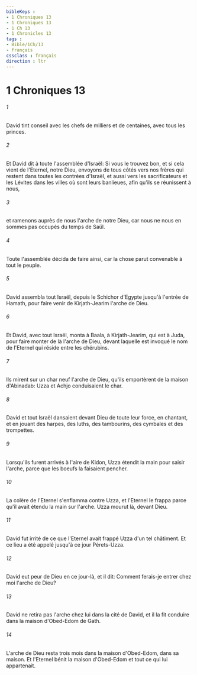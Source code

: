 ```yaml
---
bibleKeys : 
- 1 Chroniques 13
- 1 Chroniques 13
- 1 Ch 13
- 1 Chronicles 13
tags : 
- Bible/1Ch/13
- français
cssclass : français
direction : ltr
---
```


# 1 Chroniques 13

###### 1
David tint conseil avec les chefs de milliers et de centaines, avec tous les princes.
###### 2
Et David dit à toute l'assemblée d'Israël: Si vous le trouvez bon, et si cela vient de l'Eternel, notre Dieu, envoyons de tous côtés vers nos frères qui restent dans toutes les contrées d'Israël, et aussi vers les sacrificateurs et les Lévites dans les villes où sont leurs banlieues, afin qu'ils se réunissent à nous,
###### 3
et ramenons auprès de nous l'arche de notre Dieu, car nous ne nous en sommes pas occupés du temps de Saül.
###### 4
Toute l'assemblée décida de faire ainsi, car la chose parut convenable à tout le peuple.
###### 5
David assembla tout Israël, depuis le Schichor d'Egypte jusqu'à l'entrée de Hamath, pour faire venir de Kirjath-Jearim l'arche de Dieu.
###### 6
Et David, avec tout Israël, monta à Baala, à Kirjath-Jearim, qui est à Juda, pour faire monter de là l'arche de Dieu, devant laquelle est invoqué le nom de l'Eternel qui réside entre les chérubins.
###### 7
Ils mirent sur un char neuf l'arche de Dieu, qu'ils emportèrent de la maison d'Abinadab: Uzza et Achjo conduisaient le char.
###### 8
David et tout Israël dansaient devant Dieu de toute leur force, en chantant, et en jouant des harpes, des luths, des tambourins, des cymbales et des trompettes.
###### 9
Lorsqu'ils furent arrivés à l'aire de Kidon, Uzza étendit la main pour saisir l'arche, parce que les boeufs la faisaient pencher.
###### 10
La colère de l'Eternel s'enflamma contre Uzza, et l'Eternel le frappa parce qu'il avait étendu la main sur l'arche. Uzza mourut là, devant Dieu.
###### 11
David fut irrité de ce que l'Eternel avait frappé Uzza d'un tel châtiment. Et ce lieu a été appelé jusqu'à ce jour Pérets-Uzza.
###### 12
David eut peur de Dieu en ce jour-là, et il dit: Comment ferais-je entrer chez moi l'arche de Dieu?
###### 13
David ne retira pas l'arche chez lui dans la cité de David, et il la fit conduire dans la maison d'Obed-Edom de Gath.
###### 14
L'arche de Dieu resta trois mois dans la maison d'Obed-Edom, dans sa maison. Et l'Eternel bénit la maison d'Obed-Edom et tout ce qui lui appartenait.
